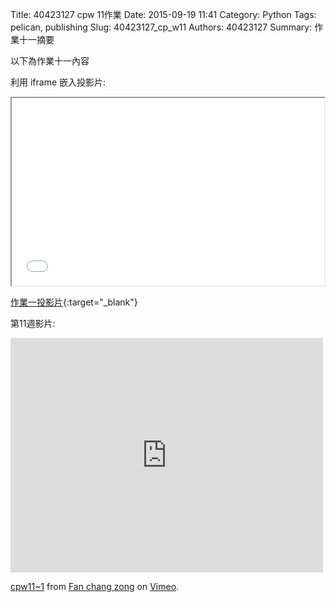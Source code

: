 Title: 40423127 cpw 11作業
Date: 2015-09-19 11:41
Category: Python
Tags: pelican, publishing
Slug: 40423127_cp_w11
Authors: 40423127
Summary: 作業十一摘要

以下為作業十一內容

利用 iframe 嵌入投影片:

<iframe src="40423127_cp_w11_p.html" width="500" height="300"></iframe>

[作業一投影片](40423127_cp_w11_p.html){:target="_blank"}

第11週影片:

<iframe src="https://player.vimeo.com/video/147750271" width="500" height="375" frameborder="0" webkitallowfullscreen mozallowfullscreen allowfullscreen></iframe> <p><a href="https://vimeo.com/147750271">cpw11~1</a> from <a href="https://vimeo.com/user46458423">Fan chang zong</a> on <a href="https://vimeo.com">Vimeo</a>.</p>